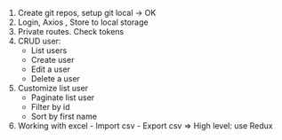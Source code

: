1. Create git repos, setup git local -> OK
2. Login, Axios , Store to local storage
3. Private routes. Check tokens
4. CRUD user:
   - List users
   - Create user
   - Edit a user
   - Delete a user
5. Customize list user
   - Paginate list user
   - Filter by id
   - Sort by first name
6. Working with excel - Import csv - Export csv
   => High level: use Redux
